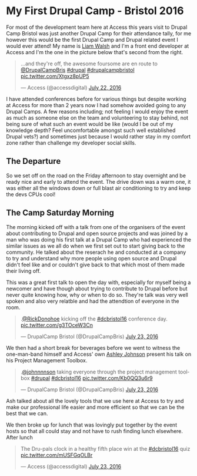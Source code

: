 My First Drupal Camp - Bristol 2016
===================================

For most of the development team here at Access this years visit to Drupal Camp Bristol was just another Drupal Camp for their attendance tally, for me however this would be the first Drupal Camp and Drupal related event I would ever attend! My name is [Liam Walsh](https://twitter.com/LiamWalshWeb) and I'm a front end developer at Access and I'm the one in the picture below that's second from the right.

<blockquote class="twitter-tweet" data-lang="en"><p lang="en" dir="ltr">...and they&#39;re off, the awesome foursome are en route to <a href="https://twitter.com/DrupalCampBris">@DrupalCampBris</a> <a href="https://twitter.com/hashtag/drupal?src=hash">#drupal</a> <a href="https://twitter.com/hashtag/drupalcampbristol?src=hash">#drupalcampbristol</a> <a href="https://t.co/Xtgxz8pUP5">pic.twitter.com/Xtgxz8pUP5</a></p>&mdash; Access (@accessdigital) <a href="https://twitter.com/accessdigital/status/756482285583630336">July 22, 2016</a></blockquote>
<script async src="//platform.twitter.com/widgets.js" charset="utf-8"></script>

I have attended conferences before for various things but despite working at Access for more than 2 years now I had somehow avoided going to any Drupal Camps. A few reasons including; not feeling I would enjoy the event as much as someone else on the team and volunteering to stay behind, not being sure of what such an event would be like (would I be out of my knowledge depth? Feel uncomfortable amongst such well established Drupal vets?) and sometimes just because I would rather stay in my comfort zone rather than challenge my developer social skills.

## The Departure

So we set off on the road on the Friday afternoon to stay overnight and be ready nice and early to attend the event. The drive down was a warm one, it was either all the windows down or full blast air conditioning to try and keep the devs CPUs cool!

## The Camp Saturday Morning

The morning kicked off with a talk from one of the organisers of the event about contributing to Drupal and open source projects and was joined by a man who was doing his first talk at a Drupal Camp who had experienced the similar issues as we all do when we first set out to start giving back to the community. He talked about the reserach he and conducted at a company to try and understand why more people using open source and Drupal didn't feel like and or couldn't give back to that which most of them made their living off.

This was a great first talk to open the day with, especially for myself being a newcomer and have though about trying to contribute to Drupal before but never quite knowing how, why or when to do so. They're talk was very well spoken and also very relatble and had the attendtion of everyone in the room.

<blockquote class="twitter-tweet" data-lang="en"><p lang="en" dir="ltr">.<a href="https://twitter.com/RickDonohoe">@RickDonohoe</a> kicking off the <a href="https://twitter.com/hashtag/dcbristol16?src=hash">#dcbristol16</a> conference day. <a href="https://t.co/g3TOceW3Cn">pic.twitter.com/g3TOceW3Cn</a></p>&mdash; DrupalCamp Bristol (@DrupalCampBris) <a href="https://twitter.com/DrupalCampBris/status/756770053543034881">July 23, 2016</a></blockquote>
<script async src="//platform.twitter.com/widgets.js" charset="utf-8"></script>

We then had a short break for beverages before we went to witness the one-man-band himself and Access' own [Ashley Johnson](https://twitter.com/johnnnnson) present his talk on his Project Management Toolbox.

<blockquote class="twitter-tweet" data-lang="en"><p lang="en" dir="ltr">.<a href="https://twitter.com/johnnnnson">@johnnnnson</a> taking everyone through the project management toolbox <a href="https://twitter.com/hashtag/drupal?src=hash">#drupal</a> <a href="https://twitter.com/hashtag/dcbristol16?src=hash">#dcbristol16</a> <a href="https://t.co/Kb0QQ3u6r9">pic.twitter.com/Kb0QQ3u6r9</a></p>&mdash; DrupalCamp Bristol (@DrupalCampBris) <a href="https://twitter.com/DrupalCampBris/status/756790373704491008">July 23, 2016</a></blockquote>
<script async src="//platform.twitter.com/widgets.js" charset="utf-8"></script>

Ash talked about all the lovely tools that we use here at Access to try and make our professional life easier and more efficient so that we can be the best that we can.

We then broke up for lunch that was lovingly put together by the event hosts so that all could stay and not have to rush finding lunch elsewhere. After lunch

<blockquote class="twitter-tweet" data-lang="en"><p lang="en" dir="ltr">The Dru-pals clock in a healthy fifth place win at the <a href="https://twitter.com/hashtag/dcbristol16?src=hash">#dcbristol16</a> quiz <a href="https://t.co/mUSFGqOLBr">pic.twitter.com/mUSFGqOLBr</a></p>&mdash; Access (@accessdigital) <a href="https://twitter.com/accessdigital/status/756878384618143744">July 23, 2016</a></blockquote>
<script async src="//platform.twitter.com/widgets.js" charset="utf-8"></script>
